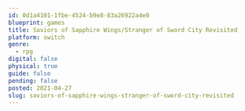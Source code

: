 ```yaml
---
id: 0d1a4101-1fbe-4524-b9e8-83a26922a4e0
blueprint: games
title: Saviors of Sapphire Wings/Stranger of Sword City Revisited
platform: switch
genre:
  - rpg
digital: false
physical: true
guide: false
pending: false
posted: 2021-04-27
slug: saviors-of-sapphire-wings-stranger-of-sword-city-revisited
---
```

